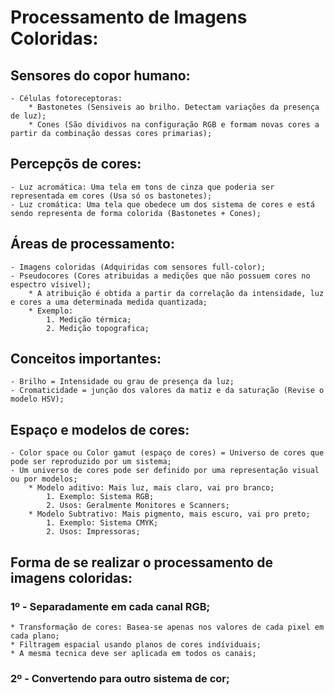 # Processamento de Imagens Coloridas:
## Sensores do copor humano:
	- Células fotoreceptoras:
		* Bastonetes (Sensiveis ao brilho. Detectam variações da presença de luz);
		* Cones (São dividivos na configuração RGB e formam novas cores a partir da combinação dessas cores primarias);

## Percepçõs de cores:
	- Luz acromática: Uma tela em tons de cinza que poderia ser representada em cores (Usa só os bastonetes);
	- Luz cromática: Uma tela que obedece um dos sistema de cores e está sendo representa de forma colorida (Bastonetes + Cones);

## Áreas de processamento:
	- Imagens coloridas (Adquiridas com sensores full-color);
	- Pseudocores (Cores atribuidas a medições que não possuem cores no espectro vísivel);
		* A atribuição é obtida a partir da correlação da intensidade, luz e cores a uma determinada medida quantizada;
		* Exemplo:	
			1. Medição térmica;
			2. Medição topografica;

## Conceitos importantes:
	- Brilho = Intensidade ou grau de presença da luz;
	- Cromaticidade = junção dos valores da matiz e da saturação (Revise o modelo HSV); 

## Espaço e modelos de cores:
	- Color space ou Color gamut (espaço de cores) = Universo de cores que pode ser reproduzido por um sistema;
	- Um universo de cores pode ser definido por uma representação visual ou por modelos;
		* Modelo aditivo: Mais luz, mais claro, vai pro branco;
			1. Exemplo: Sistema RGB;
			2. Usos: Geralmente Monitores e Scanners;
		* Modelo Subtrativo: Mais pigmento, mais escuro, vai pro preto;
			1. Exemplo: Sistema CMYK;
			2. Usos: Impressoras;

## Forma de se realizar o processamento de imagens coloridas:
### 1º - Separadamente em cada canal RGB;
	* Transformação de cores: Basea-se apenas nos valores de cada pixel em cada plano;
	* Filtragem espacial usando planos de cores indíviduais;
	* A mesma tecnica deve ser aplicada em todos os canais;
### 2º - Convertendo para outro sistema de cor;
